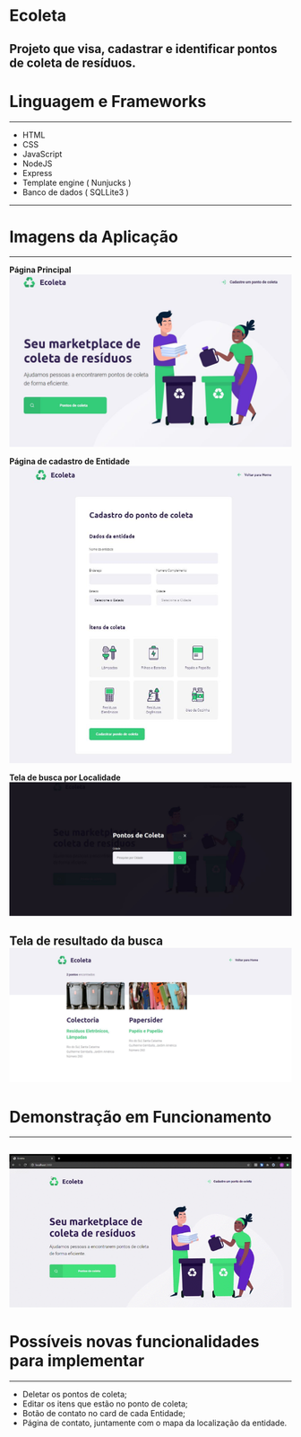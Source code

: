 # Ecoleta
 Projeto que visa, cadastrar e identificar pontos de coleta de resíduos.
---

# Linguagem e Frameworks
---
* HTML
* CSS
* JavaScript
* NodeJS
* Express
* Template engine ( Nunjucks )
* Banco de dados ( SQLLite3 )

---
# Imagens da Aplicação 
---
**Página Principal**
![Main-page](./Main-page.JPG)

**Página de cadastro de Entidade**
![Registration-Page](./Registration-page.JPG)

**Tela de busca por Localidade**
![Screen-search](./Screen-search.JPG)

**Tela de resultado da busca**
![Search-page](./Search-page.JPG)
---

# Demonstração em Funcionamento
---
![Ecoleta](./Ecoleta.gif)
---
# Possíveis novas funcionalidades para implementar
---
* Deletar os pontos de coleta;
* Editar os itens que estão no ponto de coleta;
* Botão de contato no card de cada Entidade;
* Página de contato, juntamente com o mapa da localização da entidade.
